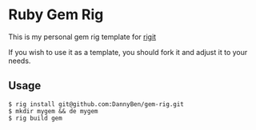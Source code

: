 Ruby Gem Rig
==================================================

This is my personal gem rig template for [rigit][1]

If you wish to use it as a template, you should fork it and adjust it to your 
needs.

Usage
--------------------------------------------------

    $ rig install git@github.com:DannyBen/gem-rig.git
    $ mkdir mygem && de mygem
    $ rig build gem


[1]: https://dannyben.github.io/rigit/